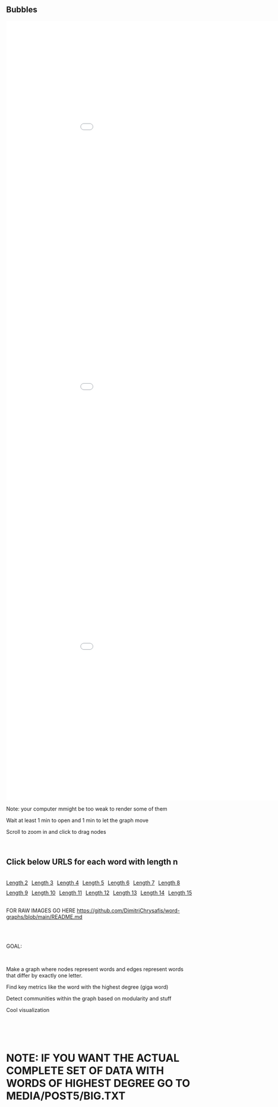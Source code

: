 
## Bubbles

<iframe src="media/post7/1.html" width="1000" height="700" frameborder="0"></iframe>
<iframe src="media/post7/2.html" width="1000" height="700" frameborder="0"></iframe>
<iframe src="media/post7/3.html" width="1000" height="700" frameborder="0"></iframe>

Note: your computer mmight be too weak to render some of them

Wait at least 1 min to open and 1 min to let the graph move

Scroll to zoom in and click to drag nodes

<br />

## Click below URLS for each word with length n

<br />



<div style="display: flex; flex-wrap: wrap; gap: 10px;">
  <a href="media/post5/html/2.html">Length 2</a>
  <a href="media/post5/html/3.html">Length 3</a>
  <a href="media/post5/html/4.html">Length 4</a>
  <a href="media/post5/html/5.html">Length 5</a>
  <a href="media/post5/html/6.html">Length 6</a>
  <a href="media/post5/html/7.html">Length 7</a>
  <a href="media/post5/html/8.html">Length 8</a>
  <a href="media/post5/html/9.html">Length 9</a>
  <a href="media/post5/html/10.html">Length 10</a>
  <a href="media/post5/html/11.html">Length 11</a>
  <a href="media/post5/html/12.html">Length 12</a>
  <a href="media/post5/html/13.html">Length 13</a>
  <a href="media/post5/html/14.html">Length 14</a>
  <a href="media/post5/html/15.html">Length 15</a>
</div>


<br />



FOR RAW IMAGES GO HERE
https://github.com/DimitriChrysafis/word-graphs/blob/main/README.md


<br />



<br />


GOAL:

<br />


Make a graph where nodes represent words and edges represent words that differ by exactly one letter.

Find key metrics like the word with the highest degree (giga word)

Detect communities within the graph based on modularity and stuff

Cool visualization

<br />


<br />


<br />

# NOTE: IF YOU WANT THE ACTUAL COMPLETE SET OF DATA WITH WORDS OF HIGHEST DEGREE GO TO MEDIA/POST5/BIG.TXT



<br />



<br />
